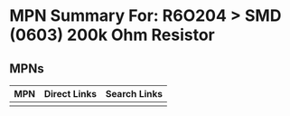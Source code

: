 



# MPN Summary For: R6O204 > SMD (0603) 200k Ohm Resistor

## MPNs
  

|MPN|Direct Links|Search Links|
| :--- | :--- | :--- |
||||
